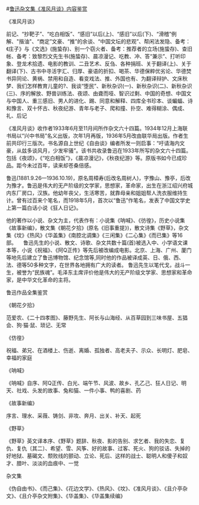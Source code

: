 #[鲁迅杂文集《准风月谈》内容鉴赏](https://www.vrrw.net/wx/10127.html)

《准风月谈》

前记、“抄靶子”、“吃白相饭”、“感旧”以后(上)、“感旧”以后(下)、“滑稽”例解、"揩油"、“商定”文豪、“推”的余谈、“中国文坛的悲观”、帮闲法发隐、备考：《庄子》与《文选》(施蛰存)、别一个窃火者、备考：推荐者的立场(施蛰存)、查旧帐、备考：致黎烈文先生书(施蛰存)、晨凉漫记、吃教、冲、答“兼示”、打听印象、登龙术拾遗、电影的教训、二丑艺术、反刍、各种捐班、关于翻译(上)、关于翻译(下)、古书中寻活字汇、归厚、豪语的折扣、喝茶、华德保粹优劣论、华德焚书异同论、黄祸、禁用和自造、看变戏法、推、外国也有、为翻译辩护、文床秋梦、我们怎样教育儿童的?、我谈“堕民”、新秋杂识(一)、新秋杂识(二)、新秋杂识(三)、序的解放、野兽训练法、夜颂、由聋而哑、智识过剩、中国的奇想、中国文与中国人、重三感旧、男人的进化、踢、同意和解释、四库全书珍本、谈蝙蝠、诗和豫言、双十怀古、秋夜纪游、青年与老子、爬和撞、扑空、难得糊涂、偶成、礼、后记

《准风月谈》收作者1933年6月至11月间所作杂文六十四篇。1934年12月上海联书局以“兴中书局”名义出版，次年1月再版，1936年5月改由联华局出版。作者生前共印行三版次。书名源自上世纪《自由谈》编者所发一则启事：“吁请海内文豪，从兹多谈风月，少发牢骚”。该书共收录鲁迅在1933年所写的杂文六十四篇。包括《夜颂》，《“吃白相饭”》，《晨凉漫记》，《秋夜纪游》等。原版书如今已成珍品。距今未过百年，读来却苍桑倍感。



鲁迅(1881.9.26—1936.10.19)，原名周樟寿(后改名周树人)，字豫山、豫亭，后改为豫才。鲁迅是伟大的无产阶级的文学家，思想家，革命家，出生在浙江绍兴府城内东厂房口，汉族。他幼年丧父，生活寒苦，就靠母亲和姐姐帮人洗衣服维持生计。曾有过百来个笔名，而1918年5月，首次以“鲁迅”作笔名，发表了中国文学史上第一篇白话小说《狂人日记》。

他的著作以小说、杂文为主，代表作有：小说集《呐喊》、《彷徨》，历史小说集《故事新编》，散文集《朝花夕拾》(原名《旧事重提》)，散文诗集《野草》，杂文集《坟》《热风》《华盖集》《南腔北调集》《三闲集》《二心集》《而已集》等16部。 　鲁迅先生的小说、散文、诗歌、杂文共数十篇(首)被选入中、小学语文课本等，小说《祝福》、《阿Q正传》等先后被改编成电影。北京、上海、广州、厦门等地先后建立了鲁迅博物馆、纪念馆等,同时他的作品被译成英、日、俄、西、法、德等50多种文字，在世界各地拥有广大的读者。 鲁迅先生以笔代戈，战斗一生，被誉为“民族魂”。毛泽东主席评价他是伟大的无产阶级文学家、思想家和革命家，是中华文化革命的主将。

鲁迅作品全集鉴赏

《朝花夕拾》

范爱农、《二十四孝图》、藤野先生、阿长与山海经、从百草园到三味书屋、五猖会、狗·猫·鼠、琐记、无常

《仿徨》

祝福、弟兄、在酒楼上、伤逝、离婚、孤独者、高老夫子、示众、长明灯、肥皂、幸福的家庭

《呐喊》

《呐喊》自序、阿Q正传、白光、端午节、风波、故乡、孔乙己、狂人日记、明天、社戏、头发的故事、兔和猫、一件小事、鸭的喜剧、药

《故事新编》

序言、理水、采薇、铸剑、非攻、奔月、出关、补天、起死

《野草》

《野草》英文译本序、《野草》题辞、秋夜、影的告别、求乞者、我的失恋、复仇、复仇〔其二〕、希望、雪、风筝、好的故事、过客、死火、狗的驳诘、失掉的好地狱、墓碣文、颓败线的颤动、立论、死后、这样的战士、聪明人和傻子和奴才、腊叶、淡淡的血痕中、一觉

杂文集

《伪自由书》、《而己集》、《花边文学》、《热风》、《坟》、《准风月谈》、《且介亭杂文》、《且介亭杂文附集》、《华盖集》、《华盖集续编》

